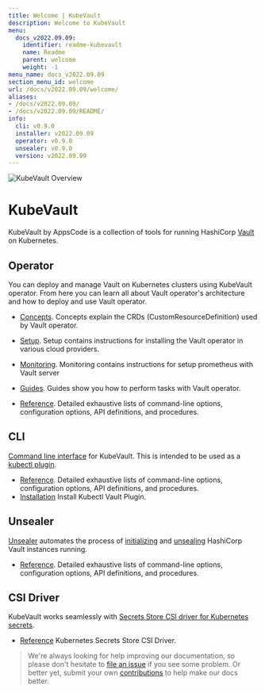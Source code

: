 ```yaml
---
title: Welcome | KubeVault
description: Welcome to KubeVault
menu:
  docs_v2022.09.09:
    identifier: readme-kubevault
    name: Readme
    parent: welcome
    weight: -1
menu_name: docs_v2022.09.09
section_menu_id: welcome
url: /docs/v2022.09.09/welcome/
aliases:
- /docs/v2022.09.09/
- /docs/v2022.09.09/README/
info:
  cli: v0.9.0
  installer: v2022.09.09
  operator: v0.9.0
  unsealer: v0.9.0
  version: v2022.09.09
---
```


![KubeVault Overview](/docs/v2022.09.09/images/kubevault-overview.svg)

# KubeVault

KubeVault by AppsCode is a collection of tools for running HashiCorp [Vault](https://www.vaultproject.io/) on Kubernetes. 

## Operator
You can deploy and manage Vault on Kubernetes clusters using KubeVault operator. From here you can learn all about Vault operator's architecture and how to deploy and use Vault operator.

- [Concepts](/docs/v2022.09.09/concepts/). Concepts explain the CRDs (CustomResourceDefinition) used by Vault operator.

- [Setup](/docs/v2022.09.09/setup/). Setup contains instructions for installing
  the Vault operator in various cloud providers.

- [Monitoring](/docs/v2022.09.09/guides/monitoring/overview). Monitoring contains instructions for setup prometheus with Vault server

- [Guides](/docs/v2022.09.09/guides/). Guides show you how to perform tasks with Vault operator.

- [Reference](/docs/v2022.09.09/reference/operator). Detailed exhaustive lists of
command-line options, configuration options, API definitions, and procedures.

## CLI

[Command line interface](https://github.com/kubevault/cli) for KubeVault. This is intended to be used as a [kubectl plugin](https://kubernetes.io/docs/tasks/extend-kubectl/kubectl-plugins/).

- [Reference](/docs/v2022.09.09/reference/cli). Detailed exhaustive lists of command-line options, configuration options, API definitions, and procedures.
- [Installation](/docs/v2022.09.09/setup/install/kubectl_plugin) Install Kubectl Vault Plugin.

## Unsealer

[Unsealer](https://github.com/kubevault/unsealer) automates the process of [initializing](https://www.vaultproject.io/docs/commands/operator/init.html) and [unsealing](https://www.vaultproject.io/docs/concepts/seal.html#unsealing) HashiCorp Vault instances running.

- [Reference](/docs/v2022.09.09/reference/unsealer). Detailed exhaustive lists of command-line options, configuration options, API definitions, and procedures.

## CSI Driver

KubeVault works seamlessly with [Secrets Store CSI driver for Kubernetes secrets](https://github.com/kubernetes-sigs/secrets-store-csi-driver).

- [Reference](https://secrets-store-csi-driver.sigs.k8s.io/) Kubernetes Secrets Store CSI Driver.


> We're always looking for help improving our documentation, so please don't hesitate to [file an issue](https://github.com/kubevault/kubevault/issues/new) if you see some problem. Or better yet, submit your own [contributions](/docs/v2022.09.09/CONTRIBUTING) to help
make our docs better.
